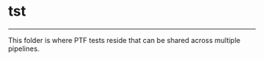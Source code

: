 # tst
---------------------------------------------------------------
This folder is where PTF tests reside that can be shared across
multiple pipelines.

